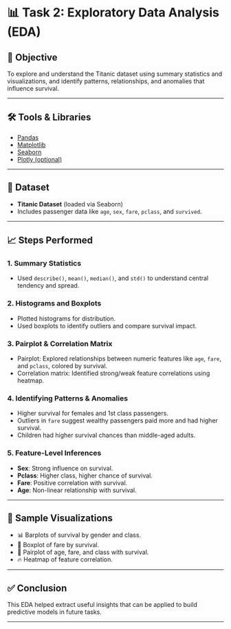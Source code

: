 # 📊 Task 2: Exploratory Data Analysis (EDA)

## 🎯 Objective
To explore and understand the Titanic dataset using summary statistics and visualizations, and identify patterns, relationships, and anomalies that influence survival.

---

## 🛠️ Tools & Libraries
- [Pandas](https://pandas.pydata.org/)
- [Matplotlib](https://matplotlib.org/)
- [Seaborn](https://seaborn.pydata.org/)
- [Plotly (optional)](https://plotly.com/python/)

---

## 📂 Dataset
- **Titanic Dataset** (loaded via Seaborn)
- Includes passenger data like `age`, `sex`, `fare`, `pclass`, and `survived`.

---

## 📈 Steps Performed

### 1. Summary Statistics
- Used `describe()`, `mean()`, `median()`, and `std()` to understand central tendency and spread.

### 2. Histograms and Boxplots
- Plotted histograms for distribution.
- Used boxplots to identify outliers and compare survival impact.

### 3. Pairplot & Correlation Matrix
- Pairplot: Explored relationships between numeric features like `age`, `fare`, and `pclass`, colored by survival.
- Correlation matrix: Identified strong/weak feature correlations using heatmap.

### 4. Identifying Patterns & Anomalies
- Higher survival for females and 1st class passengers.
- Outliers in `fare` suggest wealthy passengers paid more and had higher survival.
- Children had higher survival chances than middle-aged adults.

### 5. Feature-Level Inferences
- **Sex**: Strong influence on survival.
- **Pclass**: Higher class, higher chance of survival.
- **Fare**: Positive correlation with survival.
- **Age**: Non-linear relationship with survival.

---

## 📸 Sample Visualizations
- 📊 Barplots of survival by gender and class.
- 🎯 Boxplot of fare by survival.
- 🔗 Pairplot of age, fare, and class with survival.
- 🔥 Heatmap of feature correlation.

---

## ✅ Conclusion
This EDA helped extract useful insights that can be applied to build predictive models in future tasks.

---


